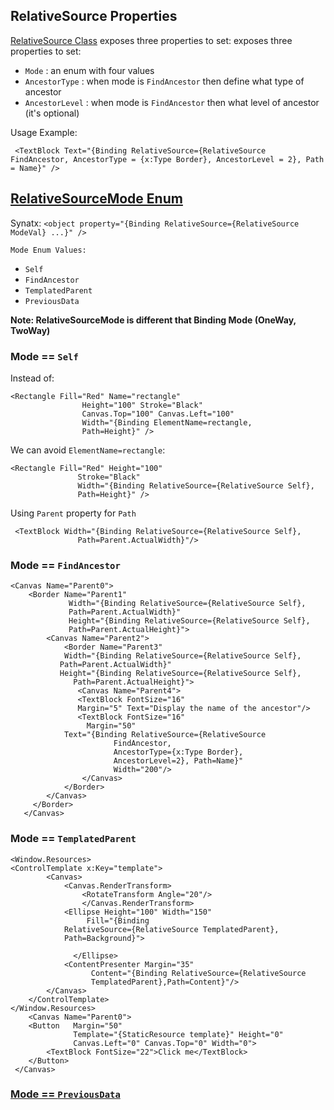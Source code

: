 ## RelativeSource Properties
[RelativeSource Class](https://docs.microsoft.com/en-us/dotnet/api/system.windows.data.relativesource) exposes three properties to set:
 exposes three properties to set:
* `Mode` : an enum with four values
* `AncestorType` : when mode is `FindAncestor` then define what type of ancestor
* `AncestorLevel` : when mode is `FindAncestor` then what level of ancestor (it's optional)

Usage Example:
```
 <TextBlock Text="{Binding RelativeSource={RelativeSource FindAncestor, AncestorType = {x:Type Border}, AncestorLevel = 2}, Path = Name}" />
```

## [RelativeSourceMode Enum](https://docs.microsoft.com/en-us/dotnet/api/system.windows.data.relativesourcemode)
Synatx: `<object property="{Binding RelativeSource={RelativeSource ModeVal} ...}" />`    

`Mode Enum Values:`
* `Self`
* `FindAncestor`
* `TemplatedParent`
* `PreviousData`

**Note: RelativeSourceMode is different that Binding Mode (OneWay, TwoWay)**

### Mode == `Self`
Instead of:
```
<Rectangle Fill="Red" Name="rectangle" 
                Height="100" Stroke="Black" 
                Canvas.Top="100" Canvas.Left="100"
                Width="{Binding ElementName=rectangle,
                Path=Height}" />
```
We can avoid `ElementName=rectangle`:
```
<Rectangle Fill="Red" Height="100" 
               Stroke="Black" 
               Width="{Binding RelativeSource={RelativeSource Self},
               Path=Height}" />
```
Using `Parent` property for `Path`
```
 <TextBlock Width="{Binding RelativeSource={RelativeSource Self},
               Path=Parent.ActualWidth}"/>
```

### Mode == `FindAncestor`
```
<Canvas Name="Parent0">
    <Border Name="Parent1"
             Width="{Binding RelativeSource={RelativeSource Self},
             Path=Parent.ActualWidth}"
             Height="{Binding RelativeSource={RelativeSource Self},
             Path=Parent.ActualHeight}">
        <Canvas Name="Parent2">
            <Border Name="Parent3"
            Width="{Binding RelativeSource={RelativeSource Self},
           Path=Parent.ActualWidth}"
           Height="{Binding RelativeSource={RelativeSource Self},
              Path=Parent.ActualHeight}">
               <Canvas Name="Parent4">
               <TextBlock FontSize="16" 
               Margin="5" Text="Display the name of the ancestor"/>
               <TextBlock FontSize="16" 
                 Margin="50" 
            Text="{Binding RelativeSource={RelativeSource  
                       FindAncestor,
                       AncestorType={x:Type Border}, 
                       AncestorLevel=2}, Path=Name}" 
                       Width="200"/>
                </Canvas>
            </Border>
        </Canvas>
     </Border>
   </Canvas>
```

### Mode == `TemplatedParent`
```
<Window.Resources>
<ControlTemplate x:Key="template">
        <Canvas>
            <Canvas.RenderTransform>
                <RotateTransform Angle="20"/>
                </Canvas.RenderTransform>
            <Ellipse Height="100" Width="150" 
                 Fill="{Binding 
            RelativeSource={RelativeSource TemplatedParent},
            Path=Background}">

              </Ellipse>
            <ContentPresenter Margin="35" 
                  Content="{Binding RelativeSource={RelativeSource  
                  TemplatedParent},Path=Content}"/>
        </Canvas>
    </ControlTemplate>
</Window.Resources>
    <Canvas Name="Parent0">
    <Button   Margin="50" 
              Template="{StaticResource template}" Height="0" 
              Canvas.Left="0" Canvas.Top="0" Width="0">
        <TextBlock FontSize="22">Click me</TextBlock>
    </Button>
 </Canvas>
```

### [Mode == `PreviousData`](https://docs.microsoft.com/en-us/dotnet/framework/wpf/advanced/relativesource-markupextension#remarks)


